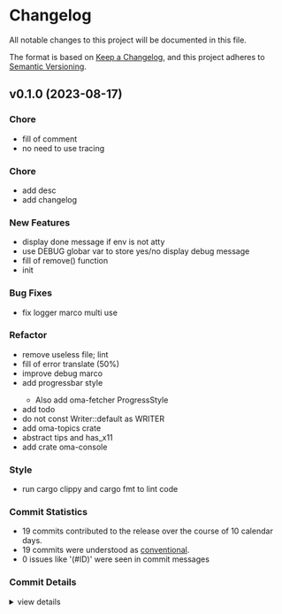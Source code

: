 # Changelog

All notable changes to this project will be documented in this file.

The format is based on [Keep a Changelog](https://keepachangelog.com/en/1.0.0/),
and this project adheres to [Semantic Versioning](https://semver.org/spec/v2.0.0.html).

## v0.1.0 (2023-08-17)

<csr-id-3c7c29e6e5da4cc1b4e10006aa9cac2b2008d43a/>
<csr-id-eb52b648a8b51af5bdf1cd39dd3045c49267f399/>
<csr-id-119cc9f79cb3e0a2c1e5623614915c6e7c0b8769/>
<csr-id-9e6f244eaf4e52c13107c2dc6b42432982b5eb37/>
<csr-id-999ff58a1a4d6d5ceecb8563018a21b0002c90ae/>
<csr-id-61b0cf19043ce4ee0a50fa2ee1584248a03d30bf/>
<csr-id-b210c488cd00656131cf77ef7f98a5aef0999e73/>
<csr-id-3f0e43a4b964113b261b5688b612c71f6c87b7b1/>
<csr-id-5170f79611bb4b36baa7a179167de5cd3b141a2e/>
<csr-id-255c03b6d49e612578cd75f7e8c92aba273a2308/>
<csr-id-7dba4beee8cf26d469b01dbbe5b61b06d73622b2/>
<csr-id-ee45498f402ccc6a686c44b1b4f887301e9801e1/>

### Chore

 - <csr-id-3c7c29e6e5da4cc1b4e10006aa9cac2b2008d43a/> fill of comment
 - <csr-id-eb52b648a8b51af5bdf1cd39dd3045c49267f399/> no need to use tracing

### Chore

 - <csr-id-ec5d5d35534f5200143f6d819ca5d2ed989fd21c/> add desc
 - <csr-id-294cd1b853c63d48ab1fcb33db95ea3838ab47dd/> add changelog

### New Features

 - <csr-id-e8f56b5f1634556fd269d2b598d37f12eb1dfab7/> display done message if env is not atty
 - <csr-id-0a5a509cdd4d46e1848bbfae989f3dc752bf7e80/> use DEBUG globar var to store yes/no display debug message
 - <csr-id-e92a420653a852ebd2d26d2cbf91dd2f7cded154/> fill of remove() function
 - <csr-id-b50cfc0a5337053c496876de84eaf00f221884ed/> init

### Bug Fixes

 - <csr-id-2037757c6ebde5a94f85f4b1802674ac3c10d05f/> fix logger marco multi use

### Refactor

 - <csr-id-119cc9f79cb3e0a2c1e5623614915c6e7c0b8769/> remove useless file; lint
 - <csr-id-9e6f244eaf4e52c13107c2dc6b42432982b5eb37/> fill of error translate (50%)
 - <csr-id-999ff58a1a4d6d5ceecb8563018a21b0002c90ae/> improve debug marco
 - <csr-id-61b0cf19043ce4ee0a50fa2ee1584248a03d30bf/> add progressbar style
   - Also add oma-fetcher ProgressStyle
 - <csr-id-b210c488cd00656131cf77ef7f98a5aef0999e73/> add todo
 - <csr-id-3f0e43a4b964113b261b5688b612c71f6c87b7b1/> do not const Writer::default as WRITER
 - <csr-id-5170f79611bb4b36baa7a179167de5cd3b141a2e/> add oma-topics crate
 - <csr-id-255c03b6d49e612578cd75f7e8c92aba273a2308/> abstract tips and has_x11
 - <csr-id-7dba4beee8cf26d469b01dbbe5b61b06d73622b2/> add crate oma-console

### Style

 - <csr-id-ee45498f402ccc6a686c44b1b4f887301e9801e1/> run cargo clippy and cargo fmt to lint code

### Commit Statistics

<csr-read-only-do-not-edit/>

 - 19 commits contributed to the release over the course of 10 calendar days.
 - 19 commits were understood as [conventional](https://www.conventionalcommits.org).
 - 0 issues like '(#ID)' were seen in commit messages

### Commit Details

<csr-read-only-do-not-edit/>

<details><summary>view details</summary>

 * **Uncategorized**
    - Add desc ([`ec5d5d3`](https://github.com/AOSC-Dev/oma/commit/ec5d5d35534f5200143f6d819ca5d2ed989fd21c))
    - Add changelog ([`294cd1b`](https://github.com/AOSC-Dev/oma/commit/294cd1b853c63d48ab1fcb33db95ea3838ab47dd))
    - Fill of comment ([`3c7c29e`](https://github.com/AOSC-Dev/oma/commit/3c7c29e6e5da4cc1b4e10006aa9cac2b2008d43a))
    - Display done message if env is not atty ([`e8f56b5`](https://github.com/AOSC-Dev/oma/commit/e8f56b5f1634556fd269d2b598d37f12eb1dfab7))
    - Remove useless file; lint ([`119cc9f`](https://github.com/AOSC-Dev/oma/commit/119cc9f79cb3e0a2c1e5623614915c6e7c0b8769))
    - Fill of error translate (50%) ([`9e6f244`](https://github.com/AOSC-Dev/oma/commit/9e6f244eaf4e52c13107c2dc6b42432982b5eb37))
    - No need to use tracing ([`eb52b64`](https://github.com/AOSC-Dev/oma/commit/eb52b648a8b51af5bdf1cd39dd3045c49267f399))
    - Use DEBUG globar var to store yes/no display debug message ([`0a5a509`](https://github.com/AOSC-Dev/oma/commit/0a5a509cdd4d46e1848bbfae989f3dc752bf7e80))
    - Fix logger marco multi use ([`2037757`](https://github.com/AOSC-Dev/oma/commit/2037757c6ebde5a94f85f4b1802674ac3c10d05f))
    - Improve debug marco ([`999ff58`](https://github.com/AOSC-Dev/oma/commit/999ff58a1a4d6d5ceecb8563018a21b0002c90ae))
    - Fill of remove() function ([`e92a420`](https://github.com/AOSC-Dev/oma/commit/e92a420653a852ebd2d26d2cbf91dd2f7cded154))
    - Run cargo clippy and cargo fmt to lint code ([`ee45498`](https://github.com/AOSC-Dev/oma/commit/ee45498f402ccc6a686c44b1b4f887301e9801e1))
    - Init ([`b50cfc0`](https://github.com/AOSC-Dev/oma/commit/b50cfc0a5337053c496876de84eaf00f221884ed))
    - Add progressbar style ([`61b0cf1`](https://github.com/AOSC-Dev/oma/commit/61b0cf19043ce4ee0a50fa2ee1584248a03d30bf))
    - Add todo ([`b210c48`](https://github.com/AOSC-Dev/oma/commit/b210c488cd00656131cf77ef7f98a5aef0999e73))
    - Do not const Writer::default as WRITER ([`3f0e43a`](https://github.com/AOSC-Dev/oma/commit/3f0e43a4b964113b261b5688b612c71f6c87b7b1))
    - Add oma-topics crate ([`5170f79`](https://github.com/AOSC-Dev/oma/commit/5170f79611bb4b36baa7a179167de5cd3b141a2e))
    - Abstract tips and has_x11 ([`255c03b`](https://github.com/AOSC-Dev/oma/commit/255c03b6d49e612578cd75f7e8c92aba273a2308))
    - Add crate oma-console ([`7dba4be`](https://github.com/AOSC-Dev/oma/commit/7dba4beee8cf26d469b01dbbe5b61b06d73622b2))
</details>


